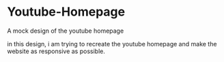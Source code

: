 # Youtube-Homepage
A mock design of the youtube homepage

in this design, i am trying to recreate the youtube homepage and make the website as responsive as possible.
